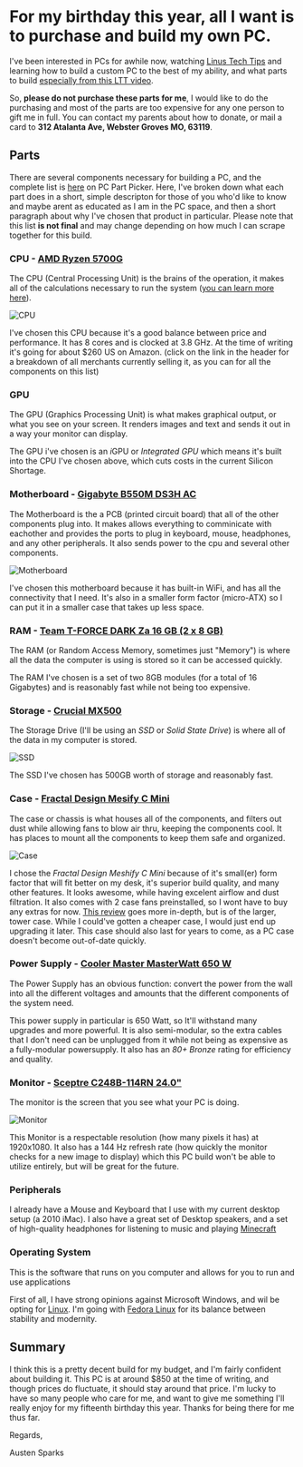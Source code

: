 # For my birthday this year, all I want is to purchase and build my own PC.
I've been interested in PCs for awhile now, watching [Linus Tech Tips](https://www.youtube.com/channel/UCXuqSBlHAE6Xw-yeJA0Tunw) and learning how to build a custom PC to the best of my ability, and what parts to build [especially from this LTT video](https://www.youtube.com/watch?v=BL4DCEp7blY). 

So, **please do not purchase these parts for me**, I would like to do the purchasing and most of the parts are too expensive for any one person to gift me in full. You can contact my parents about how to donate, or mail a card to **312 Atalanta Ave, Webster Groves MO, 63119**.
## Parts
There are several components necessary for building a PC, and the complete list is [here](https://pcpartpicker.com/list/2X9yKp) on PC Part Picker.
Here, I've broken down what each part does in a short, simple descripton for those of you who'd like to know and maybe arent as educated as I am in the PC space, and then a short paragraph about why I've chosen that product in particular.
Please note that this list **is not final** and may change depending on how much I can scrape together for this build.
### CPU - [AMD Ryzen 5700G](https://pcpartpicker.com/product/ycGbt6/amd-ryzen-7-5700g-38-ghz-8-core-processor-100-100000263box)
The CPU (Central Processing Unit) is the brains of the operation, it makes all of the calculations necessary to run the system ([you can learn more here](https://youtu.be/uoJKwTkN-6c)).

![CPU](https://cdna.pcpartpicker.com/static/forever/images/product/f599944d7bed683e57062447764ce9d9.1600.jpg)

I've chosen this CPU because it's a good balance between price and performance. It has 8 cores and is clocked at 3.8 GHz. At the time of writing it's going for about $260 US on Amazon. (click on the link in the header for a breakdown of all merchants currently selling it, as you can for all the components on this list)
### GPU
The GPU (Graphics Processing Unit) is what makes graphical output, or what you see on your screen. It renders images and text and sends it out in a way your monitor can display.

The GPU i've chosen is an *i*GPU or *Integrated GPU* which means it's built into the CPU I've chosen above, which cuts costs in the current Silicon Shortage.
### Motherboard - [Gigabyte B550M DS3H AC](https://pcpartpicker.com/product/RHWzK8/gigabyte-b550m-ds3h-ac-micro-atx-am4-motherboard-b550m-ds3h-ac)
The Motherboard is the a PCB (printed circuit board) that all of the other components plug into. It makes allows everything to comminicate with eachother and provides the ports to plug in keyboard, mouse, headphones, and any other peripherals. It also sends power to the cpu and several other components.

![Motherboard](https://cdna.pcpartpicker.com/static/forever/images/product/f297e0c6c4d4721c02cf4d51f53674aa.1600.jpg)

I've chosen this motherboard because it has built-in WiFi, and has all the connectivity that I need. It's also in a smaller form factor (micro-ATX) so I can put it in a smaller case that takes up less space.
### RAM - [Team T-FORCE DARK Za 16 GB (2 x 8 GB)](https://pcpartpicker.com/product/2Byqqs/team-t-force-dark-za-16-gb-2-x-8-gb-ddr4-3600-memory-tdzad416g3600hc18jdc01)
The RAM (or Random Access Memory, sometimes just "Memory") is where all the data the computer is using is stored so it can be accessed quickly.

The RAM I've chosen is a set of two 8GB modules (for a total of 16 Gigabytes) and is reasonably fast while not being too expensive.
### Storage - [Crucial MX500](https://pcpartpicker.com/product/ft8j4D/crucial-mx500-500gb-25-solid-state-drive-ct500mx500ssd1)
The Storage Drive (I'll be using an *SSD* or *Solid State Drive*) is where all of the data in my computer is stored. 

![SSD](https://cdna.pcpartpicker.com/static/forever/images/product/d9cccb47a1d6da491f3c6e74ad51e80b.256p.jpg)

The SSD I've chosen has 500GB worth of storage and reasonably fast.
### Case - [Fractal Design Mesify C Mini](https://pcpartpicker.com/product/JsKcCJ/fractal-design-meshify-c-mini-dark-tg-microatx-mini-tower-case-fd-ca-mesh-c-mini-bko-tgd)
The case or chassis is what houses all of the components, and filters out dust while allowing fans to blow air thru, keeping the components cool. It has places to mount all the components to keep them safe and organized.

![Case](https://cdna.pcpartpicker.com/static/forever/images/product/a77c3dc3732a3bd8f2d559cf7c03fb82.1600.jpg)

I chose the *Fractal Design Meshify C Mini* because of it's small(er) form factor that will fit better on my desk, it's superior build quality, and many other features. It looks awesome, while having excelent airflow and dust filtration. It also comes with 2 case fans preinstalled, so I wont have to buy any extras for now. [This review](https://www.youtube.com/watch?v=jDisNT7pXiA) goes more in-depth, but is of the larger, tower case. While I could've gotten a cheaper case, I would just end up upgrading it later. This case should also last for years to come, as a PC case doesn't become out-of-date quickly.
### Power Supply - [Cooler Master MasterWatt 650 W](https://pcpartpicker.com/product/VGc48d/cooler-master-masterwatt-650w-80-bronze-certified-semi-modular-atx-power-supply-mpx-6501-amaab-us)
The Power Supply has an obvious function: convert the power from the wall into all the different voltages and amounts that the different components of the system need. 

This power supply in particular is 650 Watt, so It'll withstand many upgrades and more powerful. It is also semi-modular, so the extra cables that I don't need can be unplugged from it while not being as expensive as a fully-modular powersupply. It also has an *80+ Bronze* rating for efficiency and quality.
### Monitor - [Sceptre C248B-114RN 24.0"](https://pcpartpicker.com/product/MqL48d/sceptre-c248b-144rn-240-1920x1080-144-hz-monitor-c248b-144rn)
The monitor is the screen that you see what your PC is doing.

![Monitor](https://cdna.pcpartpicker.com/static/forever/images/product/36a744ed1f39724ccfebf62f5643787f.1600.jpg)

This Monitor is a respectable resolution (how many pixels it has) at 1920x1080. It also has a 144 Hz refresh rate (how quickly the monitor checks for a new image to display) which this PC build won't be able to utilize entirely, but will be great for the future.
### Peripherals
I already have a Mouse and Keyboard that I use with my current desktop setup (a 2010 iMac). I also have a great set of Desktop speakers, and a set of high-quality headphones for listening to music and playing [Minecraft](https://en.wikipedia.org/wiki/Minecraft)
### Operating System
This is the software that runs on you computer and allows for you to run and use applications

First of all, I have strong opinions against Microsoft Windows, and wil be opting for [Linux](https://en.wikipedia.org/wiki/Linux). I'm going with [Fedora Linux](https://getfedora.org/) for its balance between stability and modernity.
## Summary
I think this is a pretty decent build for my budget, and I'm fairly confident about building it. This PC is at around $850 at the time of writing, and though prices do fluctuate, it should stay around that price. I'm lucky to have so many people who care for me, and want to give me something I'll really enjoy for my fifteenth birthday this year. Thanks for being there for me thus far.

Regards,

Austen Sparks
